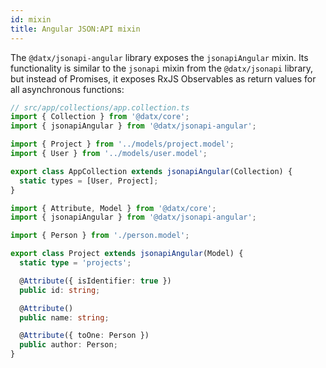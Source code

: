 ```yaml
---
id: mixin
title: Angular JSON:API mixin
---
```


The `@datx/jsonapi-angular` library exposes the `jsonapiAngular` mixin. Its functionality is similar to the `jsonapi` mixin from the `@datx/jsonapi` library, but instead of Promises, it exposes RxJS Observables as return values for all asynchronous functions:

```ts
// src/app/collections/app.collection.ts
import { Collection } from '@datx/core';
import { jsonapiAngular } from '@datx/jsonapi-angular';

import { Project } from '../models/project.model';
import { User } from '../models/user.model';

export class AppCollection extends jsonapiAngular(Collection) {
  static types = [User, Project];
}
```

```ts
import { Attribute, Model } from '@datx/core';
import { jsonapiAngular } from '@datx/jsonapi-angular';

import { Person } from './person.model';

export class Project extends jsonapiAngular(Model) {
  static type = 'projects';

  @Attribute({ isIdentifier: true })
  public id: string;

  @Attribute()
  public name: string;

  @Attribute({ toOne: Person })
  public author: Person;
}
```

